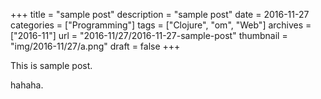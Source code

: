 +++
title = "sample post"
description = "sample post"
date = 2016-11-27
categories = ["Programming"]
tags = ["Clojure", "om", "Web"]
archives = ["2016-11"]
url = "2016-11/27/2016-11-27-sample-post"
thumbnail = "img/2016-11/27/a.png"
draft = false
+++

This is sample post.

<!--more-->

hahaha.

